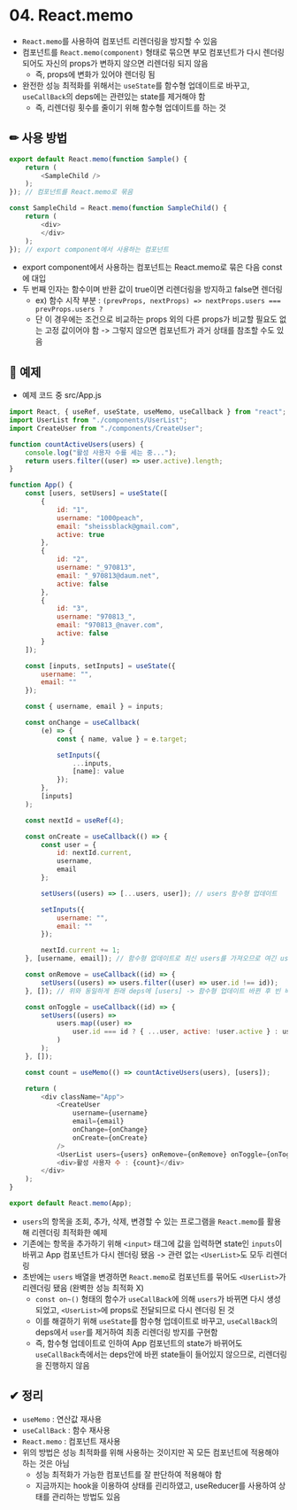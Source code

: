 # 04. React.memo

* `React.memo`를 사용하여 컴포넌트 리렌더링을 방지할 수 있음
* 컴포넌트를 `React.memo(component)` 형태로 묶으면 부모 컴포넌트가 다시 렌더링 되어도 자신의 props가 변하지 않으면 리렌더링 되지 않음
    * 즉, props에 변화가 있어야 렌더링 됨
* 완전한 성능 최적화를 위해서는 `useState`를 함수형 업데이트로 바꾸고, `useCallBack`의 deps에는 관련있는 state를 제거해야 함
    * 즉, 리렌더링 횟수를 줄이기 위해 함수형 업데이트를 하는 것

## ✏ 사용 방법
```javascript
export default React.memo(function Sample() {
	return (
		<SampleChild />
	);
}); // 컴포넌트를 React.memo로 묶음

const SampleChild = React.memo(function SampleChild() {
	return (
		<div>
		</div>
	);
}); // export component에서 사용하는 컴포넌트
```
* export component에서 사용하는 컴포넌트는 React.memo로 묶은 다음 const에 대입
* 두 번째 인자는 함수이며 반환 값이 true이면 리렌더링을 방지하고 false면 렌더링
    * ex) 함수 시작 부분 : `(prevProps, nextProps) => nextProps.users === prevProps.users ?`
    * 단 이 경우에는 조건으로 비교하는 props 외의 다른 props가 비교할 필요도 없는 고정 값이어야 함 -> 그렇지 않으면 컴포넌트가 과거 상태를 참조할 수도 있음

## 💬 예제
* 예제 코드 중 src/App.js
```javascript
import React, { useRef, useState, useMemo, useCallback } from "react";
import UserList from "./components/UserList";
import CreateUser from "./components/CreateUser";

function countActiveUsers(users) {
	console.log("활성 사용자 수를 세는 중...");
	return users.filter((user) => user.active).length;
}

function App() {
	const [users, setUsers] = useState([
		{
			id: "1",
			username: "1000peach",
			email: "sheissblack@gmail.com",
			active: true
		},
		{
			id: "2",
			username: "_970813",
			email: "_970813@daum.net",
			active: false
		},
		{
			id: "3",
			username: "970813_",
			email: "970813_@naver.com",
			active: false
		}
	]);

	const [inputs, setInputs] = useState({
		username: "",
		email: ""
	});

	const { username, email } = inputs;

	const onChange = useCallback(
		(e) => {
			const { name, value } = e.target;

			setInputs({
				...inputs,
				[name]: value
			});
		},
		[inputs]
	);

	const nextId = useRef(4);

	const onCreate = useCallback(() => {
		const user = {
			id: nextId.current,
			username,
			email
		};

		setUsers((users) => [...users, user]); // users 함수형 업데이트

		setInputs({
			username: "",
			email: ""
		});

		nextId.current += 1;
	}, [username, email]); // 함수형 업데이트로 최신 users를 가져오므로 여긴 user가 deps에 없어도 됨 -> React.memo + 함수형 업데이트 = 성능 최적화

	const onRemove = useCallback((id) => {
		setUsers((users) => users.filter((user) => user.id !== id));
	}, []); // 위와 동일하게 원래 deps에 [users] -> 함수형 업데이트 바뀐 후 빈 배열 

	const onToggle = useCallback((id) => {
		setUsers((users) =>
			users.map((user) =>
				user.id === id ? { ...user, active: !user.active } : user
			)
		);
	}, []);

	const count = useMemo(() => countActiveUsers(users), [users]);

	return (
		<div className="App">
			<CreateUser
				username={username}
				email={email}
				onChange={onChange}
				onCreate={onCreate}
			/>
			<UserList users={users} onRemove={onRemove} onToggle={onToggle} />
			<div>활성 사용자 수 : {count}</div>
		</div>
	);
}

export default React.memo(App);
```
* `users`의 항목을 조회, 추가, 삭제, 변경할 수 있는 프로그램을  `React.memo`를 활용해 리렌더링 최적화한 예제
* 기존에는 항목을 추가하기 위해 `<input>` 태그에 값을 입력하면 state인 `inputs`이 바뀌고 App 컴포넌트가 다시 렌더링 됐음 -> 관련 없는 `<UserList>`도 모두 리렌더링
* 초반에는 `users` 배열을 변경하면 `React.memo`로 컴포넌트를 묶어도 `<UserList>`가 리렌더링 됐음 (완벽한 성능 최적화 X)
    * `const on~()` 형태의 함수가 `useCallBack`에 의해 `users`가 바뀌면 다시 생성되었고, `<UserList>`에 props로 전달되므로 다시 렌더링 된 것
    * 이를 해결하기 위해 `useState`를 함수형 업데이트로 바꾸고, `useCallBack`의 deps에서 `user`를 제거하여 최종 리렌더링 방지를 구현함
    * 즉, 함수형 업데이트로 인하여 App 컴포넌트의 state가 바뀌어도 `useCallBack`측에서는 deps안에 바뀐 state들이 들어있지 않으므로, 리렌더링을 진행하지 않음

## ✔ 정리
* `useMemo` : 연산값 재사용
* `useCallBack` : 함수 재사용
* `React.memo` : 컴포넌트 재사용
* 위의 방법은 성능 최적화를 위해 사용하는 것이지만 꼭 모든 컴포넌트에 적용해야 하는 것은 아님
    * 성능 최적화가 가능한 컴포넌트를 잘 판단하여 적용해야 함
    * 지금까지는 hook을 이용하여 상태를 괸리하였고, useReducer를 사용하여 상태를 관리하는 방법도 있음